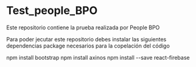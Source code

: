 # Test_people_BPO
Este repositorio contiene la prueba realizada por People BPO

Para poder jecutar este repositorio debes instalar las siguientes dependencias 
package necesarios para la copelación del código

npm install bootstrap
npm install axinos
npm install --save react-firebase
